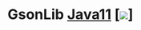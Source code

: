# GsonLib [Java11](https://adoptopenjdk.net/?variant=openjdk11) [![](https://jitpack.io/v/yuttyann/GsonLib.svg)]